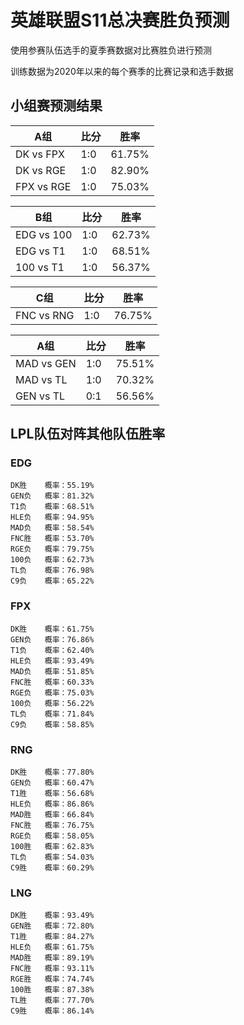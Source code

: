 # 英雄联盟S11总决赛胜负预测

使用参赛队伍选手的夏季赛数据对比赛胜负进行预测

训练数据为2020年以来的每个赛季的比赛记录和选手数据

## 小组赛预测结果


| A组 | 比分 | 胜率 |
| ---- | ---- | ---- |
| DK vs FPX | 1:0  | 61.75% |
| DK vs RGE | 1:0  | 82.90% |
| FPX vs RGE | 1:0 | 75.03% |

| B组 | 比分 | 胜率 |
| ---- | ---- | ---- |
| EDG vs 100 | 1:0 | 62.73% |
| EDG vs T1 | 1:0 | 68.51% |
| 100 vs T1 | 1:0 | 56.37% |

| C组 | 比分 | 胜率 |
| ---- | ---- | ---- |
| FNC vs RNG | 1:0  | 76.75% |


| A组 | 比分 | 胜率 |
| ---- | ---- | ---- |
| MAD vs GEN | 1:0 | 75.51% |
| MAD vs TL | 1:0 | 70.32% |
| GEN vs TL | 0:1 | 56.56% |

## LPL队伍对阵其他队伍胜率

### EDG
    DK胜    概率：55.19%
    GEN负   概率：81.32%
    T1负    概率：68.51%
    HLE负   概率：94.95%
    MAD负   概率：58.54%
    FNC胜   概率：53.70%
    RGE负   概率：79.75%
    100负   概率：62.73%
    TL负    概率：76.98%
    C9负    概率：65.22%
### FPX
    DK胜    概率：61.75%
    GEN负   概率：76.86%
    T1负    概率：62.40%
    HLE负   概率：93.49%
    MAD负   概率：51.85%
    FNC胜   概率：60.33%
    RGE负   概率：75.03%
    100负   概率：56.22%
    TL负    概率：71.84%
    C9负    概率：58.85%
### RNG
    DK胜    概率：77.80%
    GEN负   概率：60.47%
    T1胜    概率：56.68%
    HLE负   概率：86.86%
    MAD胜   概率：66.84%
    FNC胜   概率：76.75%
    RGE负   概率：58.05%
    100胜   概率：62.83%
    TL负    概率：54.03%
    C9胜    概率：60.29%
### LNG
    DK胜    概率：93.49%
    GEN胜   概率：72.80%
    T1胜    概率：84.27%
    HLE负   概率：61.75%
    MAD胜   概率：89.19%
    FNC胜   概率：93.11%
    RGE胜   概率：74.74%
    100胜   概率：87.38%
    TL胜    概率：77.70%
    C9胜    概率：86.14%
